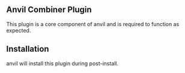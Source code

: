 ## Anvil Combiner Plugin

This plugin is a core component of anvil and is required to function as expected.

## Installation

anvil will install this plugin during post-install.
